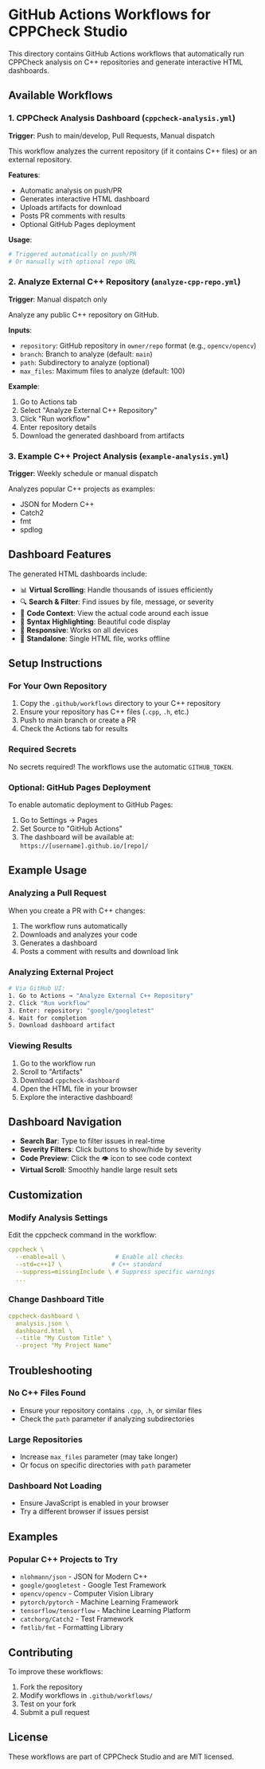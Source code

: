 # GitHub Actions Workflows for CPPCheck Studio

This directory contains GitHub Actions workflows that automatically run CPPCheck analysis on C++ repositories and generate interactive HTML dashboards.

## Available Workflows

### 1. CPPCheck Analysis Dashboard (`cppcheck-analysis.yml`)

**Trigger**: Push to main/develop, Pull Requests, Manual dispatch

This workflow analyzes the current repository (if it contains C++ files) or an external repository.

**Features**:
- Automatic analysis on push/PR
- Generates interactive HTML dashboard
- Uploads artifacts for download
- Posts PR comments with results
- Optional GitHub Pages deployment

**Usage**:
```yaml
# Triggered automatically on push/PR
# Or manually with optional repo URL
```

### 2. Analyze External C++ Repository (`analyze-cpp-repo.yml`)

**Trigger**: Manual dispatch only

Analyze any public C++ repository on GitHub.

**Inputs**:
- `repository`: GitHub repository in `owner/repo` format (e.g., `opencv/opencv`)
- `branch`: Branch to analyze (default: `main`)
- `path`: Subdirectory to analyze (optional)
- `max_files`: Maximum files to analyze (default: 100)

**Example**:
1. Go to Actions tab
2. Select "Analyze External C++ Repository"
3. Click "Run workflow"
4. Enter repository details
5. Download the generated dashboard from artifacts

### 3. Example C++ Project Analysis (`example-analysis.yml`)

**Trigger**: Weekly schedule or manual dispatch

Analyzes popular C++ projects as examples:
- JSON for Modern C++
- Catch2
- fmt
- spdlog

## Dashboard Features

The generated HTML dashboards include:
- 📊 **Virtual Scrolling**: Handle thousands of issues efficiently
- 🔍 **Search & Filter**: Find issues by file, message, or severity
- 📝 **Code Context**: View the actual code around each issue
- 🎨 **Syntax Highlighting**: Beautiful code display
- 📱 **Responsive**: Works on all devices
- 💾 **Standalone**: Single HTML file, works offline

## Setup Instructions

### For Your Own Repository

1. Copy the `.github/workflows` directory to your C++ repository
2. Ensure your repository has C++ files (`.cpp`, `.h`, etc.)
3. Push to main branch or create a PR
4. Check the Actions tab for results

### Required Secrets

No secrets required! The workflows use the automatic `GITHUB_TOKEN`.

### Optional: GitHub Pages Deployment

To enable automatic deployment to GitHub Pages:

1. Go to Settings → Pages
2. Set Source to "GitHub Actions"
3. The dashboard will be available at: `https://[username].github.io/[repo]/`

## Example Usage

### Analyzing a Pull Request

When you create a PR with C++ changes:
1. The workflow runs automatically
2. Downloads and analyzes your code
3. Generates a dashboard
4. Posts a comment with results and download link

### Analyzing External Project

```bash
# Via GitHub UI:
1. Go to Actions → "Analyze External C++ Repository"
2. Click "Run workflow"
3. Enter: repository: "google/googletest"
4. Wait for completion
5. Download dashboard artifact
```

### Viewing Results

1. Go to the workflow run
2. Scroll to "Artifacts"
3. Download `cppcheck-dashboard`
4. Open the HTML file in your browser
5. Explore the interactive dashboard!

## Dashboard Navigation

- **Search Bar**: Type to filter issues in real-time
- **Severity Filters**: Click buttons to show/hide by severity
- **Code Preview**: Click the 👁️ icon to see code context
- **Virtual Scroll**: Smoothly handle large result sets

## Customization

### Modify Analysis Settings

Edit the cppcheck command in the workflow:
```yaml
cppcheck \
  --enable=all \              # Enable all checks
  --std=c++17 \              # C++ standard
  --suppress=missingInclude \ # Suppress specific warnings
  ...
```

### Change Dashboard Title

```yaml
cppcheck-dashboard \
  analysis.json \
  dashboard.html \
  --title "My Custom Title" \
  --project "My Project Name"
```

## Troubleshooting

### No C++ Files Found
- Ensure your repository contains `.cpp`, `.h`, or similar files
- Check the `path` parameter if analyzing subdirectories

### Large Repositories
- Increase `max_files` parameter (may take longer)
- Or focus on specific directories with `path` parameter

### Dashboard Not Loading
- Ensure JavaScript is enabled in your browser
- Try a different browser if issues persist

## Examples

### Popular C++ Projects to Try

- `nlohmann/json` - JSON for Modern C++
- `google/googletest` - Google Test Framework  
- `opencv/opencv` - Computer Vision Library
- `pytorch/pytorch` - Machine Learning Framework
- `tensorflow/tensorflow` - Machine Learning Platform
- `catchorg/Catch2` - Test Framework
- `fmtlib/fmt` - Formatting Library

## Contributing

To improve these workflows:
1. Fork the repository
2. Modify workflows in `.github/workflows/`
3. Test on your fork
4. Submit a pull request

## License

These workflows are part of CPPCheck Studio and are MIT licensed.